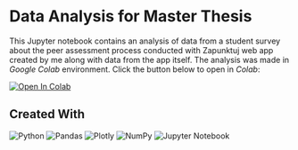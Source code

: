 # Data Analysis for Master Thesis

This Jupyter notebook contains an analysis of data from a student survey about the peer assessment process conducted with Zapunktuj web app created by me along with data from the app itself. 
The analysis was made in *Google Colab* environment. Click the button below to open in *Colab*:

[![Open In Colab](https://colab.research.google.com/assets/colab-badge.svg)](https://colab.research.google.com/drive/1mrJe0auWYjiZmv3AnqPJbOh_iLL7BKWC?usp=sharing) 

## Created With
![Python](https://img.shields.io/badge/python-3670A0?style=for-the-badge&logo=python&logoColor=ffdd54)
![Pandas](https://img.shields.io/badge/pandas-%23150458.svg?style=for-the-badge&logo=pandas&logoColor=white)
![Plotly](https://img.shields.io/badge/Plotly-%233F4F75.svg?style=for-the-badge&logo=plotly&logoColor=white)
![NumPy](https://img.shields.io/badge/numpy-%23013243.svg?style=for-the-badge&logo=numpy&logoColor=white)
![Jupyter Notebook](https://img.shields.io/badge/jupyter-%23FA0F00.svg?style=for-the-badge&logo=jupyter&logoColor=white)





